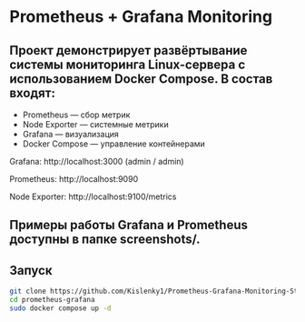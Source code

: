 # Prometheus + Grafana Monitoring

## Проект демонстрирует развёртывание системы мониторинга Linux-сервера с использованием Docker Compose. В состав входят:

- Prometheus — сбор метрик
- Node Exporter — системные метрики
- Grafana — визуализация
- Docker Compose — управление контейнерами

Grafana: http://localhost:3000 (admin / admin)

Prometheus: http://localhost:9090

Node Exporter: http://localhost:9100/metrics

## Примеры работы Grafana и Prometheus доступны в папке screenshots/.

## Запуск

```bash
git clone https://github.com/Kislenky1/Prometheus-Grafana-Monitoring-Stack.git
cd prometheus-grafana
sudo docker compose up -d
